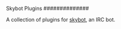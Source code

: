 Skybot Plugins
##############

A collection of plugins for [skybot](http://github.com/rmmh/skybot/ "Skybot"), an IRC bot.

